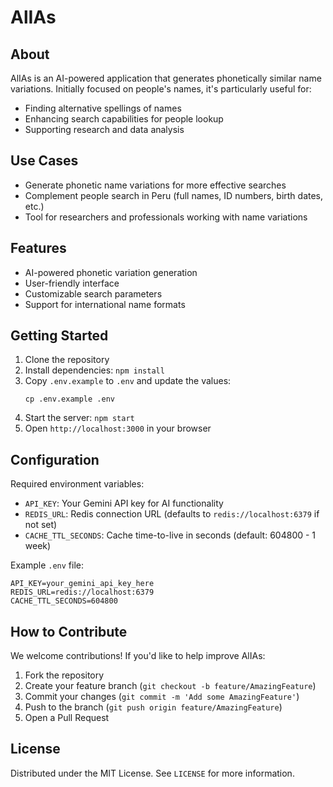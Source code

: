 # AlIAs

## About

AlIAs is an AI-powered application that generates phonetically similar name variations. Initially focused on people's names, it's particularly useful for:
- Finding alternative spellings of names
- Enhancing search capabilities for people lookup
- Supporting research and data analysis

## Use Cases

- Generate phonetic name variations for more effective searches
- Complement people search in Peru (full names, ID numbers, birth dates, etc.)
- Tool for researchers and professionals working with name variations

## Features

- AI-powered phonetic variation generation
- User-friendly interface
- Customizable search parameters
- Support for international name formats

## Getting Started

1. Clone the repository
2. Install dependencies: `npm install`
3. Copy `.env.example` to `.env` and update the values:
   ```
   cp .env.example .env
   ```
4. Start the server: `npm start`
5. Open `http://localhost:3000` in your browser

## Configuration

Required environment variables:

- `API_KEY`: Your Gemini API key for AI functionality
- `REDIS_URL`: Redis connection URL (defaults to `redis://localhost:6379` if not set)
- `CACHE_TTL_SECONDS`: Cache time-to-live in seconds (default: 604800 - 1 week)

Example `.env` file:
```
API_KEY=your_gemini_api_key_here
REDIS_URL=redis://localhost:6379
CACHE_TTL_SECONDS=604800
```

## How to Contribute

We welcome contributions! If you'd like to help improve AlIAs:

1. Fork the repository
2. Create your feature branch (`git checkout -b feature/AmazingFeature`)
3. Commit your changes (`git commit -m 'Add some AmazingFeature'`)
4. Push to the branch (`git push origin feature/AmazingFeature`)
5. Open a Pull Request

## License

Distributed under the MIT License. See `LICENSE` for more information.
